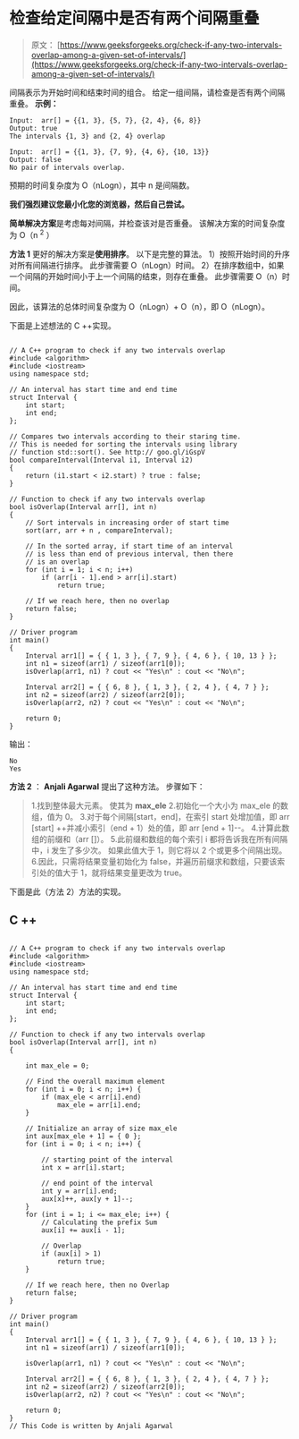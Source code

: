 # 检查给定间隔中是否有两个间隔重叠

> 原文： [https://www.geeksforgeeks.org/check-if-any-two-intervals-overlap-among-a-given-set-of-intervals/](https://www.geeksforgeeks.org/check-if-any-two-intervals-overlap-among-a-given-set-of-intervals/)

间隔表示为开始时间和结束时间的组合。 给定一组间隔，请检查是否有两个间隔重叠。
**示例：**

```
Input:  arr[] = {{1, 3}, {5, 7}, {2, 4}, {6, 8}}
Output: true
The intervals {1, 3} and {2, 4} overlap

Input:  arr[] = {{1, 3}, {7, 9}, {4, 6}, {10, 13}}
Output: false
No pair of intervals overlap. 
```

预期的时间复杂度为 O（nLogn），其中 n 是间隔数。

**我们强烈建议您最小化您的浏览器，然后自己尝试。**

**简单解决方案**是考虑每对间隔，并检查该对是否重叠。 该解决方案的时间复杂度为 O（n <sup>2</sup> ）

**方法 1**
更好的解决方案是**使用排序**。 以下是完整的算法。
1）按照开始时间的升序对所有间隔进行排序。 此步骤需要 O（nLogn）时间。
2）在排序数组中，如果一个间隔的开始时间小于上一个间隔的结束，则存在重叠。 此步骤需要 O（n）时间。

因此，该算法的总体时间复杂度为 O（nLogn）+ O（n），即 O（nLogn）。

下面是上述想法的 C ++实现。

```

// A C++ program to check if any two intervals overlap 
#include <algorithm> 
#include <iostream> 
using namespace std; 

// An interval has start time and end time 
struct Interval { 
    int start; 
    int end; 
}; 

// Compares two intervals according to their staring time. 
// This is needed for sorting the intervals using library 
// function std::sort(). See http:// goo.gl/iGspV 
bool compareInterval(Interval i1, Interval i2) 
{ 
    return (i1.start < i2.start) ? true : false; 
} 

// Function to check if any two intervals overlap 
bool isOverlap(Interval arr[], int n) 
{ 
    // Sort intervals in increasing order of start time 
    sort(arr, arr + n , compareInterval); 

    // In the sorted array, if start time of an interval 
    // is less than end of previous interval, then there 
    // is an overlap 
    for (int i = 1; i < n; i++) 
        if (arr[i - 1].end > arr[i].start) 
            return true; 

    // If we reach here, then no overlap 
    return false; 
} 

// Driver program 
int main() 
{ 
    Interval arr1[] = { { 1, 3 }, { 7, 9 }, { 4, 6 }, { 10, 13 } }; 
    int n1 = sizeof(arr1) / sizeof(arr1[0]); 
    isOverlap(arr1, n1) ? cout << "Yes\n" : cout << "No\n"; 

    Interval arr2[] = { { 6, 8 }, { 1, 3 }, { 2, 4 }, { 4, 7 } }; 
    int n2 = sizeof(arr2) / sizeof(arr2[0]); 
    isOverlap(arr2, n2) ? cout << "Yes\n" : cout << "No\n"; 

    return 0; 
}

```

输出：

```
No
Yes
```

**方法 2** ： **Anjali Agarwal** 提出了这种方法。 步骤如下：

> 1.找到整体最大元素。 使其为 **max_ele**
> 2.初始化一个大小为 max_ele 的数组，值为 0。
> 3.对于每个间隔[start，end]，在索引 start 处增加值，即 arr [start] ++并减小索引（end + 1）处的值，即 arr [end + 1]--。
> 4.计算此数组的前缀和（arr []）。
> 5.此前缀和数组的每个索引 i 都将告诉我在所有间隔中，i 发生了多少次。 如果此值大于 1，则它将以 2 个或更多个间隔出现。
> 6.因此，只需将结果变量初始化为 false，并遍历前缀求和数组，只要该索引处的值大于 1，就将结果变量更改为 true。

下面是此（方法 2）方法的实现。

## C ++

```

// A C++ program to check if any two intervals overlap 
#include <algorithm> 
#include <iostream> 
using namespace std; 

// An interval has start time and end time 
struct Interval { 
    int start; 
    int end; 
}; 

// Function to check if any two intervals overlap 
bool isOverlap(Interval arr[], int n) 
{ 

    int max_ele = 0; 

    // Find the overall maximum element 
    for (int i = 0; i < n; i++) { 
        if (max_ele < arr[i].end) 
            max_ele = arr[i].end; 
    } 

    // Initialize an array of size max_ele 
    int aux[max_ele + 1] = { 0 }; 
    for (int i = 0; i < n; i++) { 

        // starting point of the interval 
        int x = arr[i].start; 

        // end point of the interval 
        int y = arr[i].end; 
        aux[x]++, aux[y + 1]--; 
    } 
    for (int i = 1; i <= max_ele; i++) { 
        // Calculating the prefix Sum 
        aux[i] += aux[i - 1]; 

        // Overlap 
        if (aux[i] > 1) 
            return true; 
    } 

    // If we reach here, then no Overlap 
    return false; 
} 

// Driver program 
int main() 
{ 
    Interval arr1[] = { { 1, 3 }, { 7, 9 }, { 4, 6 }, { 10, 13 } }; 
    int n1 = sizeof(arr1) / sizeof(arr1[0]); 

    isOverlap(arr1, n1) ? cout << "Yes\n" : cout << "No\n"; 

    Interval arr2[] = { { 6, 8 }, { 1, 3 }, { 2, 4 }, { 4, 7 } }; 
    int n2 = sizeof(arr2) / sizeof(arr2[0]); 
    isOverlap(arr2, n2) ? cout << "Yes\n" : cout << "No\n"; 

    return 0; 
} 
// This Code is written by Anjali Agarwal 

```